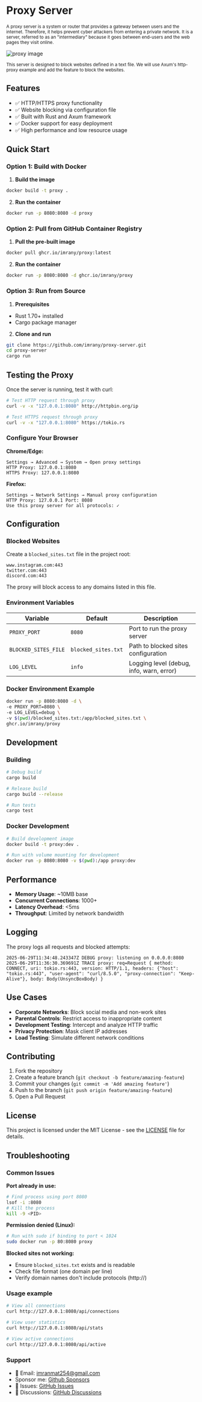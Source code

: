 # Proxy Server

<sub>A proxy server is a system or router that provides a gateway between users and the internet. Therefore, it helps prevent cyber attackers from entering a private network. It is a server, referred to as an "intermediary" because it goes between end-users and the web pages they visit online.</sub>

![proxy image](https://github.com/imrany/proxy-server/blob/main/assets/proxy_image.webp)

<sub>This server is designed to block websites defined in a text file. We will use Axum's http-proxy example and add the feature to block the websites.</sub>

## Features

- ✅ HTTP/HTTPS proxy functionality
- ✅ Website blocking via configuration file
- ✅ Built with Rust and Axum framework
- ✅ Docker support for easy deployment
- ✅ High performance and low resource usage

## Quick Start

### Option 1: Build with Docker

1. **Build the image**
```bash
docker build -t proxy .
```

2. **Run the container**
```bash
docker run -p 8080:8080 -d proxy
```

### Option 2: Pull from GitHub Container Registry

1. **Pull the pre-built image**
```bash
docker pull ghcr.io/imrany/proxy:latest
```

2. **Run the container**
```bash
docker run -p 8080:8080 -d ghcr.io/imrany/proxy
```

### Option 3: Run from Source

1. **Prerequisites**
- Rust 1.70+ installed
- Cargo package manager

2. **Clone and run**
```bash
git clone https://github.com/imrany/proxy-server.git
cd proxy-server
cargo run
```

## Testing the Proxy

Once the server is running, test it with curl:

```bash
# Test HTTP request through proxy
curl -v -x "127.0.0.1:8080" http://httpbin.org/ip

# Test HTTPS request through proxy  
curl -v -x "127.0.0.1:8080" https://tokio.rs
```

### Configure Your Browser

**Chrome/Edge:**
```
Settings → Advanced → System → Open proxy settings
HTTP Proxy: 127.0.0.1:8080
HTTPS Proxy: 127.0.0.1:8080
```

**Firefox:**
```
Settings → Network Settings → Manual proxy configuration
HTTP Proxy: 127.0.0.1 Port: 8080
Use this proxy server for all protocols: ✓
```

## Configuration

### Blocked Websites

Create a `blocked_sites.txt` file in the project root:

```
www.instagram.com:443
twitter.com:443
discord.com:443
```

The proxy will block access to any domains listed in this file.

### Environment Variables

| Variable | Default | Description |
|----------|---------|-------------|
| `PROXY_PORT` | `8080` | Port to run the proxy server |
| `BLOCKED_SITES_FILE` | `blocked_sites.txt` | Path to blocked sites configuration |
| `LOG_LEVEL` | `info` | Logging level (debug, info, warn, error) |

### Docker Environment Example

```bash
docker run -p 8080:8080 -d \
-e PROXY_PORT=8080 \
-e LOG_LEVEL=debug \
-v $(pwd)/blocked_sites.txt:/app/blocked_sites.txt \
ghcr.io/imrany/proxy
```

## Development

### Building

```bash
# Debug build
cargo build

# Release build
cargo build --release

# Run tests
cargo test
```

### Docker Development

```bash
# Build development image
docker build -t proxy:dev .

# Run with volume mounting for development
docker run -p 8080:8080 -v $(pwd):/app proxy:dev
```

## Performance

- **Memory Usage**: ~10MB base
- **Concurrent Connections**: 1000+ 
- **Latency Overhead**: <5ms
- **Throughput**: Limited by network bandwidth

## Logging

The proxy logs all requests and blocked attempts:

```
2025-06-29T11:34:48.243347Z DEBUG proxy: listening on 0.0.0.0:8080
2025-06-29T11:36:30.369691Z TRACE proxy: req=Request { method: CONNECT, uri: tokio.rs:443, version: HTTP/1.1, headers: {"host": "tokio.rs:443", "user-agent": "curl/8.5.0", "proxy-connection": "Keep-Alive"}, body: Body(UnsyncBoxBody) }
```

## Use Cases

- **Corporate Networks**: Block social media and non-work sites
- **Parental Controls**: Restrict access to inappropriate content
- **Development Testing**: Intercept and analyze HTTP traffic
- **Privacy Protection**: Mask client IP addresses
- **Load Testing**: Simulate different network conditions

## Contributing

1. Fork the repository
2. Create a feature branch (`git checkout -b feature/amazing-feature`)
3. Commit your changes (`git commit -m 'Add amazing feature'`)
4. Push to the branch (`git push origin feature/amazing-feature`)
5. Open a Pull Request

## License

This project is licensed under the MIT License - see the [LICENSE](./LICENSE) file for details.

## Troubleshooting

### Common Issues

**Port already in use:**
```bash
# Find process using port 8080
lsof -i :8080
# Kill the process
kill -9 <PID>
```

**Permission denied (Linux):**
```bash
# Run with sudo if binding to port < 1024
sudo docker run -p 80:8080 proxy
```

**Blocked sites not working:**
- Ensure `blocked_sites.txt` exists and is readable
- Check file format (one domain per line)
- Verify domain names don't include protocols (http://)

### Usage example
```bash
# View all connections
curl http://127.0.0.1:8080/api/connections

# View user statistics  
curl http://127.0.0.1:8080/api/stats

# View active connections
curl http://127.0.0.1:8080/api/active
```

### Support

- 📧 Email: [imranmat254@gmail.com](imranmat254@gmail.com)
- Sponsor me: [Github Sponsors](https://github.com/sponsors/imrany)
- 🐛 Issues: [GitHub Issues](https://github.com/imrany/proxy-server/issues)
- 💬 Discussions: [GitHub Discussions](https://github.com/imrany/proxy-server/discussions)
